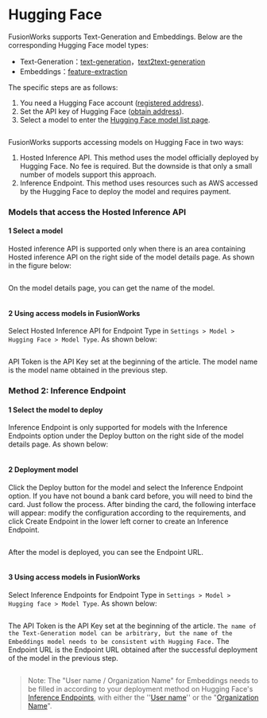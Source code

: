 # Hugging Face

FusionWorks supports Text-Generation and Embeddings. Below are the corresponding Hugging Face model types:

* Text-Generation：[text-generation](https://huggingface.co/models?pipeline\_tag=text-generation\&sort=trending)，[text2text-generation](https://huggingface.co/models?pipeline\_tag=text2text-generation\&sort=trending)&#x20;
* Embeddings：[feature-extraction](https://huggingface.co/models?pipeline\_tag=feature-extraction\&sort=trending)

The specific steps are as follows:

1. You need a Hugging Face account ([registered address](https://huggingface.co/join)).
2. Set the API key of Hugging Face ([obtain address](https://huggingface.co/settings/tokens)).
3. Select a model to enter the [Hugging Face model list page](https://huggingface.co/models?pipeline_tag=text-generation\&sort=trending).

<figure><img src="/en/.gitbook/assets/guides/model-configuration/huggingface/image (14) (1) (1) (1).png" alt=""><figcaption></figcaption></figure>

FusionWorks supports accessing models on Hugging Face in two ways:

1. Hosted Inference API. This method uses the model officially deployed by Hugging Face. No fee is required. But the downside is that only a small number of models support this approach.
2. Inference Endpoint. This method uses resources such as AWS accessed by the Hugging Face to deploy the model and requires payment.

### Models that access the Hosted Inference API

#### 1 Select a model

Hosted inference API is supported only when there is an area containing Hosted inference API on the right side of the model details page. As shown in the figure below:

<figure><img src="/en/.gitbook/assets/guides/model-configuration/huggingface/check-hosted-api.png" alt=""><figcaption></figcaption></figure>

On the model details page, you can get the name of the model.

<figure><img src="/en/.gitbook/assets/guides/model-configuration/huggingface/get-model-name.png" alt=""><figcaption></figcaption></figure>

#### 2 Using access models in FusionWorks

Select Hosted Inference API for Endpoint Type in `Settings > Model > Hugging Face > Model Type`. As shown below:

<figure><img src="/en/.gitbook/assets/guides/model-configuration/huggingface/create-model.png" alt=""><figcaption></figcaption></figure>

API Token is the API Key set at the beginning of the article. The model name is the model name obtained in the previous step.



### Method 2: Inference Endpoint

#### 1 Select the model to deploy

Inference Endpoint is only supported for models with the Inference Endpoints option under the Deploy button on the right side of the model details page. As shown below:

<figure><img src="/en/.gitbook/assets/guides/model-configuration/huggingface/select-model-deploy.png" alt=""><figcaption></figcaption></figure>



#### 2 Deployment model

Click the Deploy button for the model and select the Inference Endpoint option. If you have not bound a bank card before, you will need to bind the card. Just follow the process. After binding the card, the following interface will appear: modify the configuration according to the requirements, and click Create Endpoint in the lower left corner to create an Inference Endpoint.

<figure><img src="/en/.gitbook/assets/guides/model-configuration/huggingface/deploy-model.png" alt=""><figcaption></figcaption></figure>

After the model is deployed, you can see the Endpoint URL.

<figure><img src="/en/.gitbook/assets/guides/model-configuration/huggingface/endpoint-url.png" alt=""><figcaption></figcaption></figure>

#### 3 Using access models in FusionWorks

Select Inference Endpoints for Endpoint Type in `Settings > Model > Hugging face > Model Type`. As shown below:

<figure><img src="/en/.gitbook/assets/guides/model-configuration/huggingface/use-model-in-FusionWorks.png" alt=""><figcaption></figcaption></figure>

The API Token is the API Key set at the beginning of the article. ```The name of the Text-Generation model can be arbitrary, but the name of the Embeddings model needs to be consistent with Hugging Face.``` The Endpoint URL is the Endpoint URL obtained after the successful deployment of the model in the previous step.

<figure><img src="/en/.gitbook/assets/guides/model-configuration/huggingface/endpoint-url-2.png" alt=""><figcaption></figcaption></figure>

> Note: The "User name / Organization Name" for Embeddings needs to be filled in according to your deployment method on Hugging Face's [Inference Endpoints](https://huggingface.co/docs/inference-endpoints/guides/access), with either the ''[User name](https://huggingface.co/settings/account)'' or the "[Organization Name](https://ui.endpoints.huggingface.co/)".
